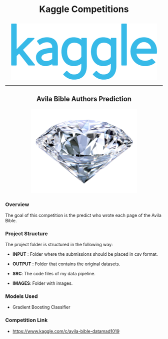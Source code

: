 # <p align="center"> Kaggle Competitions</p>


  <p align="center"> <img  src="https://github.com/Juliopdata/kaggle/blob/master/diamonds/images/kagglelogo.png"></p>

---

## <p align="center">Avila Bible Authors Prediction</p>

<p align="center"> <img  src="https://github.com/Juliopdata/kaggle/blob/master/diamonds/images/diamond.png"></p>

### Overview

The goal of this competition is the predict who wrote each page of the Avila Bible.

### Project Structure

The project folder is structured in the following way:

* __INPUT__ : Folder where the submissions should be placed in csv format.

* __OUTPUT__ : Folder that contains the original datasets.

* __SRC__: The code files of my data pipeline.

* __IMAGES__: Folder with images.

### Models Used

 - Gradient Boosting Classifier

### Competition Link

* https://www.kaggle.com/c/avila-bible-datamad1019